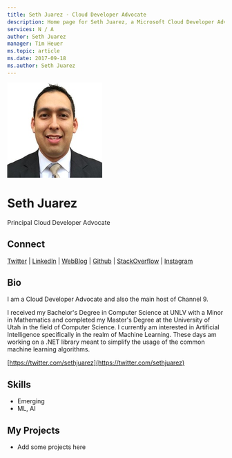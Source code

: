 ```yaml
---
title: Seth Juarez - Cloud Developer Advocate
description: Home page for Seth Juarez, a Microsoft Cloud Developer Advocate
services: N / A
author: Seth Juarez
manager: Tim Heuer
ms.topic: article
ms.date: 2017-09-18
ms.author: Seth Juarez
---
```


![Image of Seth Juarez](media/profiles/seth-juarez.png)

# Seth Juarez

Principal Cloud Developer Advocate

## Connect
[Twitter](https://twitter.com/sethjuarez) | [LinkedIn](https://linkedin.com/in/sethjuarez) | [WebBlog](https://sethjuarez.com) | [Github](https://github.com/sethjuarez) | [StackOverflow](https://stackoverflow.com/users/241111/seth-juarez) | [Instagram](https://www.instagram.com/sethfrijoles)

## Bio

I am a Cloud Developer Advocate and also the main host of Channel 9.

I received my Bachelor's Degree in Computer Science at UNLV with a Minor in Mathematics and completed my Master's Degree at the University of Utah in the field of Computer Science. I currently am interested in Artificial Intelligence specifically in the realm of Machine Learning. These days am working on a .NET library meant to simplify the usage of the common machine learning algorithms. 

 [https://twitter.com/sethjuarez](https://twitter.com/sethjuarez)

## Skills

* Emerging
* ML, AI


## My Projects

* Add some projects here
